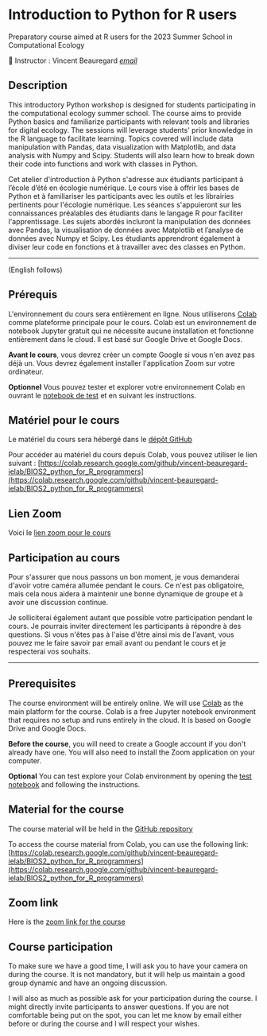 # Introduction to Python for R users
Preparatory course aimed at R users for the 2023 Summer School in Computational Ecology 

🎤 Instructor : Vincent Beauregard *[email](mailto:vincent.beauregard@usherbrooke.ca)*

## Description

This introductory Python workshop is designed for students participating in the computational ecology summer school. The course aims to provide Python basics and familiarize participants with relevant tools and libraries for digital ecology. The sessions will leverage students' prior knowledge in the R language to facilitate learning. Topics covered will include data manipulation with Pandas, data visualization with Matplotlib, and data analysis with Numpy and Scipy. Students will also learn how to break down their code into functions and work with classes in Python.

Cet atelier d'introduction à Python s'adresse aux étudiants participant à l’école d’été en écologie numérique. Le cours vise à offrir les bases de Python et à familiariser les participants avec les outils et les librairies pertinents pour l'écologie numérique. Les séances s'appuieront sur les connaissances préalables des étudiants dans le langage R pour faciliter l'apprentissage. Les sujets abordés incluront la manipulation des données avec Pandas, la visualisation de données avec Matplotlib et l’analyse de données avec Numpy et Scipy. Les étudiants apprendront également à diviser leur code en fonctions et à travailler avec des classes en Python. 

---
(English follows)

## Prérequis

L'environnement du cours sera entièrement en ligne. Nous utiliserons [Colab](https://colab.research.google.com/) comme plateforme principale pour le cours. Colab est un environnement de notebook Jupyter gratuit qui ne nécessite aucune installation et fonctionne entièrement dans le cloud. Il est basé sur Google Drive et Google Docs.

**Avant le cours**, vous devrez créer un compte Google si vous n'en avez pas déjà un. Vous devrez également installer l'application Zoom sur votre ordinateur.

**Optionnel** Vous pouvez tester et explorer votre environnement Colab en ouvrant le [notebook de test](https://colab.research.google.com/github/vincent-beauregard-ielab/BIOS2_python_for_R_programmers/blob/main/0_getting_started.ipynb) et en suivant les instructions.

## Matériel pour le cours

Le matériel du cours sera hébergé dans le [dépôt GitHub](https://github.com/vincent-beauregard-ielab/BIOS2_python_for_R_programmers)

Pour accéder au matériel du cours depuis Colab, vous pouvez utiliser le lien suivant : [https://colab.research.google.com/github/vincent-beauregard-ielab/BIOS2_python_for_R_programmers](https://colab.research.google.com/github/vincent-beauregard-ielab/BIOS2_python_for_R_programmers)

## Lien Zoom

Voici le [lien zoom pour le cours](https://us02web.zoom.us/j/83652440827?pwd=SUhtbTFJb2hIMnZSWE5WYnppRE1Odz09)

## Participation au cours

Pour s'assurer que nous passons un bon moment, je vous demanderai d'avoir votre caméra allumée pendant le cours. Ce n'est pas obligatoire, mais cela nous aidera à maintenir une bonne dynamique de groupe et à avoir une discussion continue.

Je solliciterai également autant que possible votre participation pendant le cours. Je pourrais inviter directement les participants à répondre à des questions. Si vous n'êtes pas à l'aise d'être ainsi mis de l'avant, vous pouvez me le faire savoir par email avant ou pendant le cours et je respecterai vos souhaits.

---

## Prerequisites

The course environment will be entirely online. We will use [Colab](https://colab.research.google.com/) as the main platform for the course. Colab is a free Jupyter notebook environment that requires no setup and runs entirely in the cloud. It is based on Google Drive and Google Docs. 

**Before the course**, you will need to create a Google account if you don't already have one. You will also need to install the Zoom application on your computer.

**Optional** You can test explore your Colab environment by opening the [test notebook](https://colab.research.google.com/github/vincent-beauregard-ielab/BIOS2_python_for_R_programmers/blob/main/0_getting_started.ipynb) and following the instructions.

## Material for the course

The course material will be held in the [GitHub repository](https://github.com/vincent-beauregard-ielab/BIOS2_python_for_R_programmers)

To access the course material from Colab, you can use the following link: [https://colab.research.google.com/github/vincent-beauregard-ielab/BIOS2_python_for_R_programmers](https://colab.research.google.com/github/vincent-beauregard-ielab/BIOS2_python_for_R_programmers)

## Zoom link

Here is the [zoom link for the course](https://us02web.zoom.us/j/83652440827?pwd=SUhtbTFJb2hIMnZSWE5WYnppRE1Odz09)

## Course participation

To make sure we have a good time, I will ask you to have your camera on during the course. It is not mandatory, but it will help us maintain a good group dynamic and have an ongoing discussion.

I will also as much as possible ask for your participation during the course. I might directly invite participants to answer questions. If you are not comfortable being put on the spot, you can let me know by email either before or during the course and I will respect your wishes.